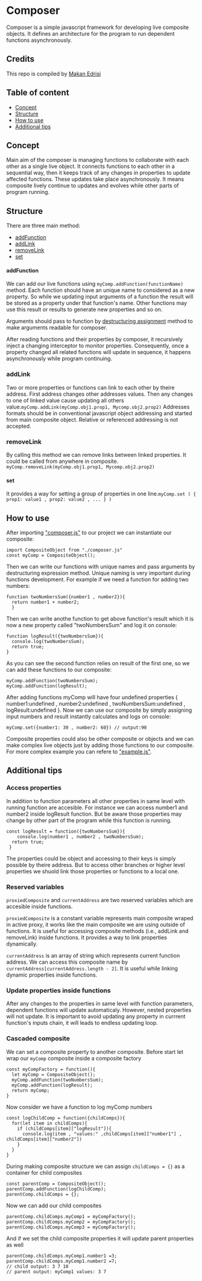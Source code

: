 Composer
==========
Composer is a simple javascript framework for developing live composite objects. It defines an architecture for the program to run dependent functions asynchronously. 

## Credits

This repo is compiled by [Makan Edrisi](https://github.com/makannew)

## Table of content
- [Concept](https://github.com/makannew/Composer/blob/master/README.md#concept)
- [Structure](https://github.com/makannew/Composer/blob/master/README.md#Structure)
- [How to use](https://github.com/makannew/Composer/blob/master/README.md#How-to-use)
- [Additional tips](https://github.com/makannew/Composer/blob/master/README.md#Additional-tips)

## Concept

Main aim of the composer is managing functions to collaborate with each other as a single live object. It connects functions to each other in a sequential way, then it keeps track of any changes in properties to update affected functions. These updates take place asynchronously. It means composite lively continue to updates and evolves while other parts of program running.

## Structure

There are three main method:

- [addFunction](https://github.com/makannew/Composer/blob/master/README.md#addfunction)
- [addLink](https://github.com/makannew/Composer/blob/master/README.md#addLink)
- [removeLink](https://github.com/makannew/Composer/blob/master/README.md#removeLink)
- [set](https://github.com/makannew/Composer/blob/master/README.md#set)

#### addFunction

We can add our live functions using ```myComp.addFunction(functionName)``` method. Each function should have an unique name to considered as a new property. So while we updating input arguments of a function the result will be stored as a property under that function's name. Other functions may use this result or results to generate new properties and so on.

Arguments should pass to function by [destructuring assignment](https://developer.mozilla.org/en-US/docs/Web/JavaScript/Reference/Operators/Destructuring_assignment) method to make arguments readable for composer.

After reading functions and their properties by composer, it recursively inject a changing interceptor to monitor properties. Consequently, once a property changed all related functions will update in sequence, it happens asynchronously while program continuing. 

### addLink

Two or more properties or functions can link to each other by theire address. First address changes other addresses values. Then any changes to one of linked value cause updating all others value.```myComp.addLink(myComp.obj1.prop1, Mycomp.obj2.prop2)```
Addresses formats should be in conventional javascript object addressing and started from main composite object.
Relative or referenced addressing is not accepted. 

### removeLink

By calling this method we can remove links between linked properties. It could be called from anywhere in composite. ```myComp.removeLink(myComp.obj1.prop1, Mycomp.obj2.prop2)```

#### set

It provides a way for setting a group of properties in one line.```myComp.set ( { prop1: value1 , prop2: value2 , ... } )```

## How to use

After importing ["composer.js"](composer.js) to our project we can instantiate our composite:
```
import CompositeObject from "./composer.js"
const myComp = CompositeObject();
```
Then we can write our functions with unique names and pass arguments by destructuring expression method. Unique naming is very important during functions development.
For example if we need a function for adding two numbers:
```
function twoNumbersSum({number1 , number2}){
  return number1 + number2;
  }
```
Then we can write anothe function to get above function's result which it is now a new property called "twoNumbersSum" and log it on console:
```
function logResult({twoNumbersSum}){
  console.log(twoNumbersSum);
  return true;
}
```
As you can see the second function relies on result of the first one, so we can add these functions to our composite:
```
myComp.addFunction(twoNumbersSum);
myComp.addFunction(logResult);
```
After adding functions myComp will have four undefined properties { number1:undefined , number2:undefined , twoNumbersSum:undefined , logResult:undefined }.
Now we can use our composite by simply assigning input numbers and result instantly calculates and logs on console:
```
myComp.set({number1: 30 , number2: 60}) // output:90
```

Composite properties could also be other composite or objects and we can make complex live objects just by adding those functions to our composite. For more complex example you can refere to ["example.js"](test.js).

## Additional tips

### Access properties

In addition to function parameters all other properties in same level with running function are accesible. For instance we can access number1 and number2 inside logResult function. But be aware those properties may change by other part of the program while this function is running.

```
const logResult = function({twoNumbersSum}){
    console.log(number1 , number2 , twoNumbersSum);
  return true;
 }
```
The properties could be object and accessing to their keys is simply possible by theire address. But to access other branches or higher level properties we shuold link those properties or functions to a local one.

### Reserved variables

```proxiedComposite``` and ```currentAddress``` are two reserved variables which are accesible inside functions. 

```proxiedComposite``` is a constant variable represents main composite wraped in active proxy, it works like the main composite we are using outside of functions. It is useful for accessing composite methods (i.e., addLink and removeLink) inside functions. It provides a way to link properties dynamically.

```currentAddress``` is an array of string which represents current function address. We can access this composite name by ```currentAddress[currentAddress.length - 2]```. It is useful while linking dynamic properties inside functions.



### Update properties inside functions

After any changes to the properties in same level with function parameters, dependent functions will update automaticaly. However, nested properties will not update. It is important to avoid updating any property in currrent function's inputs chain, it will leads to endless updating loop.

### Cascaded composite

We can set a composite property to another composite. 
Before start let wrap our `myComp` composite inside a composite factory
```
const myCompFactory = function(){
  let myComp = CompositeObject();
  myComp.addFunction(twoNumbersSum);
  myComp.addFunction(logResult);
  return myComp;
}
```
Now consider we have a function to log myComp numbers
```
const logChildComp = function({childComps}){
  for(let item in childComps){
    if (childComps[item]["logResult"]){
      console.log(item , "values:" ,childComps[item]["number1"] , childComps[item]["number2"])
    }
  }
}

```
During making composite structure we can assign `childComps = {}` as a container for child composites
```
const parentComp = CompositeObject();
parentComp.addFunction(logChildComp);
parentComp.childComps = {};
```
Now we can add our child composites
```
parentComp.childComps.myComp1 = myCompFactory();
parentComp.childComps.myComp2 = myCompFactory();
parentComp.childComps.myComp3 = myCompFactory();
```
And if we set the child composite properties it will update parent properties as well
```
parentComp.childComps.myComp1.number1 =3;
parentComp.childComps.myComp1.number2 =7; 
// child output: 3 7 10 
// parent output: myComp1 values: 3 7
```


